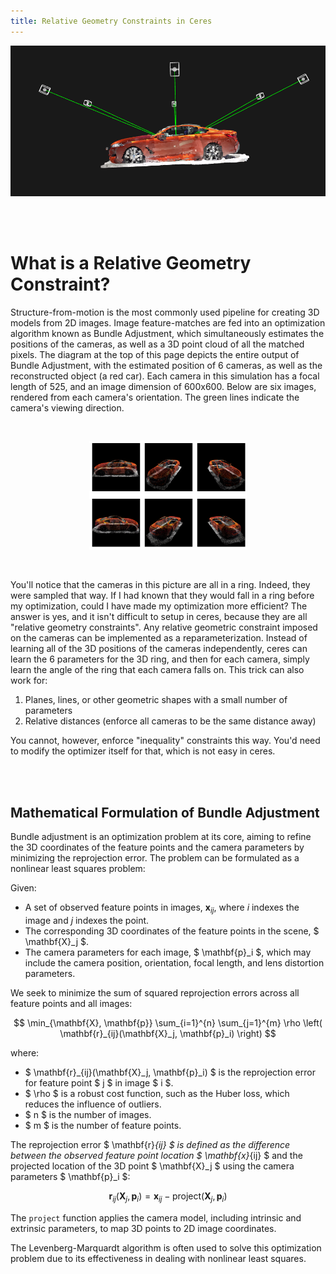 ```yaml
---
title: Relative Geometry Constraints in Ceres
---
```


<p align="center">
  <img src="diagrams/intro_car_side.png" alt="intro car side image"/>
</p>

<br>
<br>

# What is a Relative Geometry Constraint?

Structure-from-motion is the most commonly used pipeline for creating 3D models from 2D images. Image feature-matches are fed into an optimization algorithm known as Bundle Adjustment, which simultaneously estimates the positions of the cameras, as well as a 3D point cloud of all the matched pixels. The diagram at the top of this page depicts the entire output of Bundle Adjustment, with the estimated position of 6 cameras, as well as the reconstructed object (a red car). Each camera in this simulation has a focal length of 525, and an image dimension of 600x600. Below are six images, rendered from each camera's orientation. The green lines indicate the camera's viewing direction.

<br>

<p align="center">
  <img src="diagrams/cars.png" alt="cars image" style="width: 50%; height: auto;"/>
</p>

<br>

You'll notice that the cameras in this picture are all in a ring. Indeed, they were sampled that way. If I had known that they would fall in a ring before my optimization, could I have made my optimization more efficient? The answer is yes, and it isn't difficult to setup in ceres, because they are all "relative geometry constraints". Any relative geometric constraint imposed on the cameras can be implemented as a reparameterization. Instead of learning all of the 3D positions of the cameras independently, ceres can learn the 6 parameters for the 3D ring, and then for each camera, simply learn the angle of the ring that each camera falls on. This trick can also work for:

1. Planes, lines, or other geometric shapes with a small number of parameters
2. Relative distances (enforce all cameras to be the same distance away)

You cannot, however, enforce "inequality" constraints this way. You'd need to modify the optimizer itself for that, which is not easy in ceres.

<br>
<br>

## Mathematical Formulation of Bundle Adjustment

Bundle adjustment is an optimization problem at its core, aiming to refine the 3D coordinates of the feature points and the camera parameters by minimizing the reprojection error. The problem can be formulated as a nonlinear least squares problem:

Given:
- A set of observed feature points in images, $\mathbf{x}_{ij}$, where $i$ indexes the image and $j$ indexes the point.
- The corresponding 3D coordinates of the feature points in the scene, $ \mathbf{X}_j $.
- The camera parameters for each image, $ \mathbf{p}_i $, which may include the camera position, orientation, focal length, and lens distortion parameters.

We seek to minimize the sum of squared reprojection errors across all feature points and all images:

$$
\min_{\mathbf{X}, \mathbf{p}} \sum_{i=1}^{n} \sum_{j=1}^{m} \rho \left( \mathbf{r}_{ij}(\mathbf{X}_j, \mathbf{p}_i) \right)
$$

where:

- $ \mathbf{r}_{ij}(\mathbf{X}_j, \mathbf{p}_i) $ is the reprojection error for feature point $ j $ in image $ i $.
- $ \rho $ is a robust cost function, such as the Huber loss, which reduces the influence of outliers.
- $ n $ is the number of images.
- $ m $ is the number of feature points.

The reprojection error $ \mathbf{r}_{ij} $ is defined as the difference between the observed feature point location $ \mathbf{x}_{ij} $ and the projected location of the 3D point $ \mathbf{X}_j $ using the camera parameters $ \mathbf{p}_i $:

$$
\mathbf{r}_{ij}(\mathbf{X}_j, \mathbf{p}_i) = \mathbf{x}_{ij} - \text{project}(\mathbf{X}_j, \mathbf{p}_i)
$$

The `project` function applies the camera model, including intrinsic and extrinsic parameters, to map 3D points to 2D image coordinates.

The Levenberg-Marquardt algorithm is often used to solve this optimization problem due to its effectiveness in dealing with nonlinear least squares.






